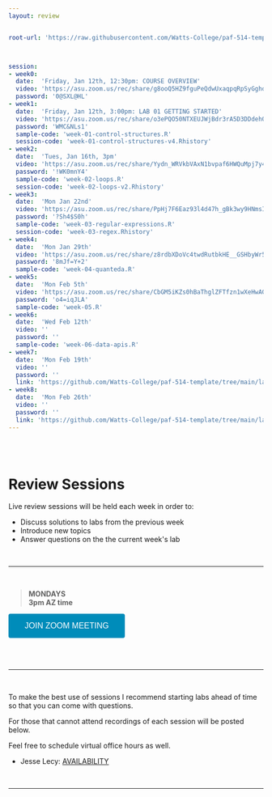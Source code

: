 ```yaml
---
layout: review


root-url: 'https://raw.githubusercontent.com/Watts-College/paf-514-template/main/review-sessions/'



session: 
- week0:
  date:  'Friday, Jan 12th, 12:30pm: COURSE OVERVIEW'  
  video: 'https://asu.zoom.us/rec/share/g8ooQ5HZ9fguPeQdwUxaqpqRpSyGghdFCMv6_1PdER0MYnPZ7zj41g8laD8RJJCw.Vh76k7MOdifOYVeU?startTime=1705088034000'
  password: '0@SXL@HL'
- week1:
  date:  'Friday, Jan 12th, 3:00pm: LAB 01 GETTING STARTED'  
  video: 'https://asu.zoom.us/rec/share/o3ePQO50NTXEUJWjBdr3rA5D3DDdehQl3GqvDvt8EOPmGYlxMOde_xG-xaM3CIRX.UMTLTZjuEOlsagR7'
  password: 'WMC&NLs1'
  sample-code: 'week-01-control-structures.R' 
  session-code: 'week-01-control-structures-v4.Rhistory' 
- week2:
  date:  'Tues, Jan 16th, 3pm'  
  video: 'https://asu.zoom.us/rec/share/Yydn_WRVkbVAxN1bvpaf6HWQuMpj7y4eg7wW2-b7Smtda10MlqvsYEn7A-zQHJTe.vlVF-U9dCs5mA-jN?startTime=1705442637000' 
  password: '!WK0mnY4'
  sample-code: 'week-02-loops.R' 
  session-code: 'week-02-loops-v2.Rhistory' 
- week3:
  date:  'Mon Jan 22nd'  
  video: 'https://asu.zoom.us/rec/share/PpHj7F6Eaz93l4d47h_gBk3wy9HNmsInn8WXAb-WAmc_4d5y2rz1xuyqiTtbnnvV.At825diC81PoJDuL?startTime=1705962245000'
  password: '?Sh4$S0h'
  sample-code: 'week-03-regular-expressions.R' 
  session-code: 'week-03-regex.Rhistory' 
- week4:
  date:  'Mon Jan 29th'  
  video: 'https://asu.zoom.us/rec/share/z8rdbXDoVc4twdRutbkHE__GSHbyWr5DY7VXYwHXdBPqEOtKl-Fgojl2Ez5NxuHQ.tYepI3W6AvugotaR'
  password: '8mJf=Y+2'
  sample-code: 'week-04-quanteda.R'
- week5:
  date:  'Mon Feb 5th'  
  video: 'https://asu.zoom.us/rec/share/CbGM5iKZs0hBaThglZFTfzn1wXeHwAGbVf19mWpt6geH2LxDZPN-Dh-v_tqszpjK.w-9vTqxtiHg2upsT'
  password: 'o4=iqJLA'  
  sample-code: 'week-05.R'  
- week6:
  date:  'Wed Feb 12th'  
  video: ''
  password: ''
  sample-code: 'week-06-data-apis.R'
- week7:
  date:  'Mon Feb 19th'  
  video: ''
  password: ''
  link: 'https://github.com/Watts-College/paf-514-template/tree/main/labs/batch-demo'
- week8:
  date:  'Mon Feb 26th'  
  video: ''
  password: ''
  link: 'https://github.com/Watts-College/paf-514-template/tree/main/labs/batch-demo'
---
```





<br><br>

# Review Sessions 

Live review sessions will be held each week in order to: 

* Discuss solutions to labs from the previous week 
* Introduce new topics 
* Answer questions on the the current week's lab 


<br> 
<hr>
<br>


> **MONDAYS**    
> **3pm AZ time** 

<a href='https://asu.zoom.us/j/89752412079' target=""> <button class="zoom">JOIN ZOOM MEETING</button></a>

<br>



<!--  **Add to your calendar:** <a target="_blank" href=""><img border="0" src="https://www.google.com/calendar/images/ext/gc_button1_en.gif"></a>  -->




<br> 
<hr>
<br>


To make the best use of sessions I recommend starting labs ahead of time so that you can come with questions. 

For those that cannot attend recordings of each session will be posted below. 

Feel free to schedule virtual office hours as well.   

* Jesse Lecy: [AVAILABILITY](https://www.calendar.com/lecy/meet30/)


<br> 
<hr>
<br>
<br>





<style>
.zoom {
  background-color: #008CBA; 
  border: none;
  color: white;
  padding: 15px 32px;
  text-align: center;
  text-decoration: none;
  display: inline-block;
  font-size: 16px;
  border-radius: 4px;
}
</style>




